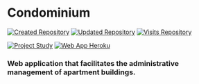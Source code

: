 # Condominium

[![Created Repository](https://badges.pufler.dev/created/Ariel-MN/Condominium)](https://github.com/Ariel-MN/Condominium/)
[![Updated Repository](https://badges.pufler.dev/updated/Ariel-MN/Condominium)](https://github.com/Ariel-MN/Condominium/)
[![Visits Repository](https://badges.pufler.dev/visits/Ariel-MN/Condominium)](https://github.com/Ariel-MN/Condominium/)

[![Project Study](https://img.shields.io/badge/project-study-informational)](https://montesariel.com/portfolio/project-3)
[![Web App Heroku](https://img.shields.io/badge/web%20app-heroku-blueviolet)](https://condominium-it.herokuapp.com)

### Web application that facilitates the administrative management of apartment buildings.
